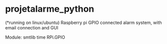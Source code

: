 # projetalarme_python

(*running on linux/ubuntu)
Raspberry pi GPIO connected alarm system, with email connection and GUI




Module:
smtlib
time
RPi.GPIO
